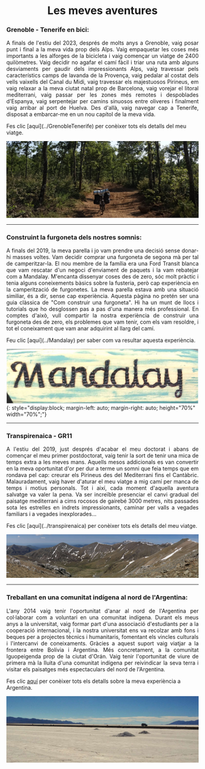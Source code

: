 <h1 style="text-align: center;">Les meves aventures</h1>



### Grenoble - Tenerife en bici:

<p align="justify"> A finals de l'estiu del 2023, després de molts anys a Grenoble, vaig posar punt i final a la meva vida prop dels Alps. Vaig empaquetar les coses més importants a les alforges de la bicicleta i vaig començar un viatge de 2400 quilòmetres. Vaig decidir no agafar el camí fàcil i triar una ruta amb alguns desviaments per gaudir dels impressionants Alps, vaig travessar pels característics camps de lavanda de la Provença, vaig pedalar al costat dels vells vaixells del Canal du Midi, vaig travessar els majestuosos Pirineus, em vaig relaxar a la meva ciutat natal prop de Barcelona, ​​vaig vorejar el litoral mediterrani, vaig passar per les zones més remotes i despoblades d'Espanya, vaig serpentejar per camins sinuosos entre oliveres i finalment vaig arribar al port de Huelva. Des d'allà, vaig navegar cap a Tenerife, disposat a embarcar-me en un nou capítol de la meva vida. </p> Fes clic [aquí](../GrenobleTenerife) per conèixer tots els detalls del meu viatge.


![path_bike_GreTenLong](/../assets/img/path_bike_GreTenLong.jpg "path_bike_GreTenLong")

---

### Construint la furgoneta dels nostres somnis:
<p align="justify">A finals del 2019, la meva parella i jo vam prendre una decisió sense donar-hi masses voltes. Vam decidir comprar una furgoneta de segona mà per tal de camperitzar-la. El nou membre de la família era una Ford Transit blanca que vam rescatar d'un negoci d'enviament de paquets i la vam rebatejar com a Mandalay. M'encanta dissenyar coses des de zero, sóc molt pràctic i tenia alguns coneixements bàsics sobre la fusteria, però cap experiència en la camperització de furgonetes. La meva parella estava amb una situació similiar, és a dir, sense cap experiència. Aquesta pàgina no pretén ser una guia clàssica de "Com construir una furgoneta". Hi ha un munt de llocs i tutorials que ho desglossen pas a pas d'una manera més professional. En comptes d'això, vull compartir la nostra experiència de construir una furgoneta des de zero, els problemes que vam tenir, com els vam resoldre, i tot el coneixament que vam anar adquirint al llarg del camí.  </p> Feu clic [aquí](../Mandalay) per saber com va resultar aquesta experiència.



![path_mandalay](/../assets/img/path_mandalay.jpg "path_mandalay"){: style="display:block; margin-left: auto; margin-right: auto; height="70%" width="70%";"}

<!-- {: height="50%" width="50%"; style="text-align: center;"} -->

---

### Transpirenaica - GR11


<p align="justify">A l'estiu del 2019, just després d'acabar el meu doctorat i abans de començar el meu primer postdoctorat, vaig tenir la sort de tenir una mica de temps extra a les meves mans. Aquells mesos addicionals es van convertir en la meva oportunitat d'or per dur a terme un somni que feia temps que em rondava pel cap: creurar  els Pirineus des del Mediterrani fins el Cantàbric. Malauradament, vaig haver d'aturar el meu viatge a mig camí per manca de temps i motius personals. Tot i així, cada moment d'aquella aventura salvatge va valer la pena. Va ser increïble presenciar el canvi gradual del paisatge mediterrani a cims rocosos de gairebé 3000 metres, nits passades sota les estrelles en indrets impressionants, caminar per valls a vegades familiars i a vegades inexplorades... </p> Fes clic [aquí](../transpirenaica) per conèixer tots els detalls del meu viatge.


![path_trans](/../assets/img/path_trans.jpg "transpi")

---

### Treballant en una comunitat indígena al nord de l'Argentina:
<p align="justify"> L'any 2014 vaig tenir l'oportunitat d'anar al nord de l'Argentina per col·laborar com a voluntari en una comunitat indígena. Durant els meus anys a la universitat, vaig formar part d'una associació d'estudiants per a la cooperació internacional, i la nostra universitat ens va recolzar amb fons i beques per a projectes tècnics i humanitaris, fomentant els vincles culturals i l'intercanvi de coneixaments. Gràcies a aquest suport vaig viatjar a la frontera entre Bolívia i Argentina. Més concretament, a la comunitat Iguopeigenda prop de la ciutat d'Orán. Vaig tenir l'oportunitat de viure de primera mà la lluita d'una comunitat indígena per reivindicar la seva terra i visitar els paisatges més espectaculars del nord de l'Argentina. </p>

Fes clic [aquí](../argentina) per conèixer tots els detalls sobre la meva experiència a Argentina.

![salar](/../assets/img/Argentina/salar.jpg "salar")


<!-- ![salar](/assets/img/Argentina/salar.jpg "salar"){: style="float: left"; margin-right: 10em; height="50%" width="50%"} Fes clic [aquí](../argentina) per conèixer tots els detalls sobre la meva experiència a Argentina.

| ![salar](/assets/img/Argentina/salar.jpg "salar") | I am text to the right | -->
